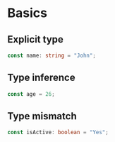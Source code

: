 # Basics

## Explicit type

```typescript
const name: string = "John";
```

## Type inference

```typescript
const age = 26;
```

## Type mismatch

```typescript
const isActive: boolean = "Yes";
```

